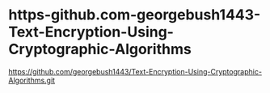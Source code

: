 # https-github.com-georgebush1443-Text-Encryption-Using-Cryptographic-Algorithms
https://github.com/georgebush1443/Text-Encryption-Using-Cryptographic-Algorithms.git
